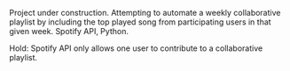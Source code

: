 Project under construction. Attempting to automate a weekly collaborative playlist by including the top played song from participating users in that given week. Spotify API, Python. 

Hold: Spotify API only allows one user to contribute to a collaborative playlist.

